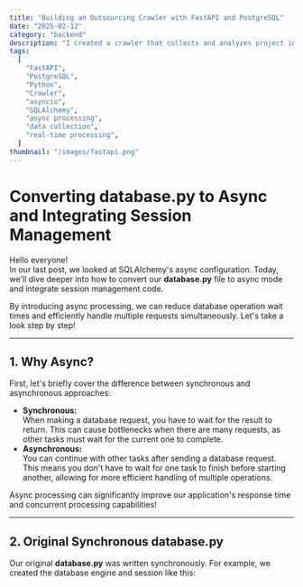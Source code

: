 ```yaml
---
title: "Building an Outsourcing Crawler with FastAPI and PostgreSQL"
date: "2025-02-12"
category: "backend"
description: "I created a crawler that collects and analyzes project information from freelance platforms in real-time. I built an efficient system using FastAPI's asynchronous processing and PostgreSQL's powerful features! 🚀"
tags:
  [
    "FastAPI",
    "PostgreSQL",
    "Python",
    "Crawler",
    "asyncio",
    "SQLAlchemy",
    "async processing",
    "data collection",
    "real-time processing",
  ]
thumbnail: "/images/fastapi.png"
---
```


# Converting database.py to Async and Integrating Session Management

Hello everyone!  
In our last post, we looked at SQLAlchemy's async configuration. Today, we'll dive deeper into how to convert our **database.py** file to async mode and integrate session management code.

By introducing async processing, we can reduce database operation wait times and efficiently handle multiple requests simultaneously. Let's take a look step by step!

---

## 1. Why Async?

First, let's briefly cover the difference between synchronous and asynchronous approaches:

- **Synchronous:**  
  When making a database request, you have to wait for the result to return. This can cause bottlenecks when there are many requests, as other tasks must wait for the current one to complete.
- **Asynchronous:**  
  You can continue with other tasks after sending a database request. This means you don't have to wait for one task to finish before starting another, allowing for more efficient handling of multiple operations.

Async processing can significantly improve our application's response time and concurrent processing capabilities!

---

## 2. Original Synchronous database.py

Our original **database.py** was written synchronously. For example, we created the database engine and session like this:
